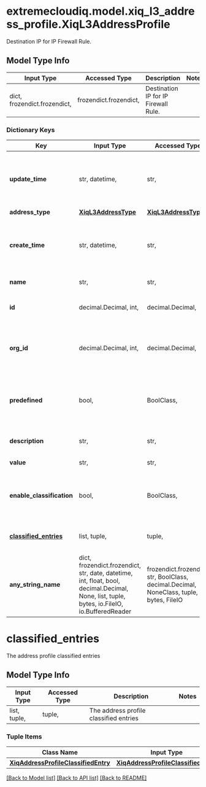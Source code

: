 # extremecloudiq.model.xiq_l3_address_profile.XiqL3AddressProfile

Destination IP for IP Firewall Rule.

## Model Type Info
Input Type | Accessed Type | Description | Notes
------------ | ------------- | ------------- | -------------
dict, frozendict.frozendict,  | frozendict.frozendict,  | Destination IP for IP Firewall Rule. | 

### Dictionary Keys
Key | Input Type | Accessed Type | Description | Notes
------------ | ------------- | ------------- | ------------- | -------------
**update_time** | str, datetime,  | str,  | The last update time | value must conform to RFC-3339 date-time
**address_type** | [**XiqL3AddressType**](XiqL3AddressType.md) | [**XiqL3AddressType**](XiqL3AddressType.md) |  | 
**create_time** | str, datetime,  | str,  | The create time | value must conform to RFC-3339 date-time
**name** | str,  | str,  | Address profile name | 
**id** | decimal.Decimal, int,  | decimal.Decimal,  | The unique identifier | value must be a 64 bit integer
**org_id** | decimal.Decimal, int,  | decimal.Decimal,  | The organization identifier, valid when enabling HIQ feature | [optional] value must be a 64 bit integer
**predefined** | bool,  | BoolClass,  | Flag to describe whether the application is predefined or customised | [optional] 
**description** | str,  | str,  | Address profile description | [optional] 
**value** | str,  | str,  | Address profile value | [optional] 
**enable_classification** | bool,  | BoolClass,  | The flag to enable classification on L3 address profile | [optional] 
**[classified_entries](#classified_entries)** | list, tuple,  | tuple,  | The address profile classified entries | [optional] 
**any_string_name** | dict, frozendict.frozendict, str, date, datetime, int, float, bool, decimal.Decimal, None, list, tuple, bytes, io.FileIO, io.BufferedReader | frozendict.frozendict, str, BoolClass, decimal.Decimal, NoneClass, tuple, bytes, FileIO | any string name can be used but the value must be the correct type | [optional]

# classified_entries

The address profile classified entries

## Model Type Info
Input Type | Accessed Type | Description | Notes
------------ | ------------- | ------------- | -------------
list, tuple,  | tuple,  | The address profile classified entries | 

### Tuple Items
Class Name | Input Type | Accessed Type | Description | Notes
------------- | ------------- | ------------- | ------------- | -------------
[**XiqAddressProfileClassifiedEntry**](XiqAddressProfileClassifiedEntry.md) | [**XiqAddressProfileClassifiedEntry**](XiqAddressProfileClassifiedEntry.md) | [**XiqAddressProfileClassifiedEntry**](XiqAddressProfileClassifiedEntry.md) |  | 

[[Back to Model list]](../../README.md#documentation-for-models) [[Back to API list]](../../README.md#documentation-for-api-endpoints) [[Back to README]](../../README.md)

